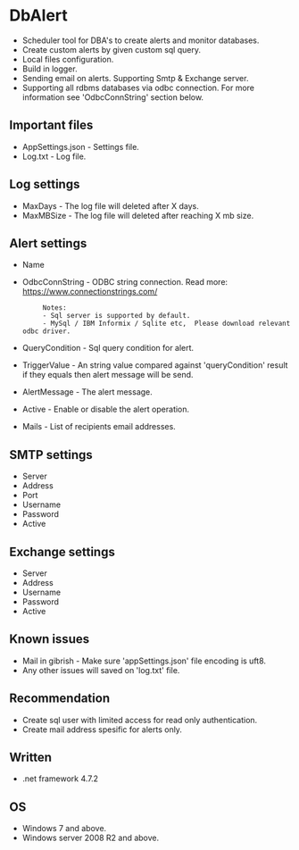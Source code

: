 # DbAlert
- Scheduler tool for DBA's to create alerts and monitor databases.
- Create custom alerts by given custom sql query. 
- Local files configuration.
- Build in logger.
- Sending email on alerts. Supporting Smtp & Exchange server.
- Supporting all rdbms databases via odbc connection. For more information see 'OdbcConnString' section below.		

## Important files
- AppSettings.json - Settings file.
- Log.txt - Log file.


## Log settings
- MaxDays - The log file will deleted after X days. 
- MaxMBSize - The log file will deleted after reaching X mb size.

## Alert settings
- Name 
- OdbcConnString -  ODBC string connection. Read more: https://www.connectionstrings.com/ 
 
		   Notes: 
		   - Sql server is supported by default.
		   - MySql / IBM Informix / Sqlite etc,  Please download relevant odbc driver.  
		   
- QueryCondition  - Sql query condition for alert. 
- TriggerValue - An string value compared against 'queryCondition' result if they equals then alert message will be send.
- AlertMessage - The alert message. 
- Active  - Enable or disable the alert operation. 
- Mails  - List of recipients email addresses.

## SMTP settings
- Server 
- Address 
- Port 
- Username
- Password 
- Active 

## Exchange settings
- Server 
- Address 
- Username
- Password  
- Active 


## Known issues 
- Mail in gibrish - Make sure 'appSettings.json' file encoding is uft8.
- Any other issues will saved on 'log.txt' file.

## Recommendation
- Create sql user with limited access for read only authentication.
- Create mail address spesific for alerts only.

## Written
- .net framework 4.7.2

## OS
- Windows 7 and above.
- Windows server 2008 R2 and above.

